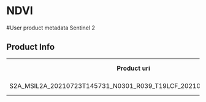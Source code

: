 # NDVI

#User product metadata Sentinel 2
## Product Info
<table>
<tr>
<th>Product uri</th>
<th>Processing level</th>
<th>Product type</th>
<th>Processing baseline/th>
<th>Generation time</th>
</tr>
<tr>

<td>
S2A_MSIL2A_20210723T145731_N0301_R039_T19LCF_20210723T184613.SAFE
</td>
<td>
Level-2A
</td>
<td>
S2MSI2A
</td>
<td>
03.01
</td>
<td>
2021-07-23T18:46:13.000000Z
</td>
</tr>
